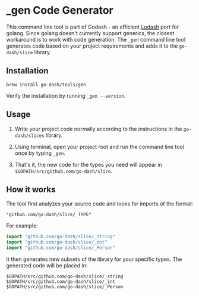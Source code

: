 # _gen Code Generator

This command line tool is part of Godash - an efficient [Lodash](https://lodash.com) port for golang. Since golang doesn't currently support generics, the closest workaround is to work with code generation. The `_gen` command line tool generates code based on your project requirements and adds it to the `go-dash/slice` library.

## Installation

```
brew install go-dash/tools/gen
``` 

Verify the installation by running `_gen --version`.

## Usage

1. Write your project code normally according to the instructions in the `go-dash/slices` library.

2. Using terminal, open your project root and run the command line tool once by typing `_gen`.

3. That's it, the new code for the types you need will appear in `$GOPATH/src/github.com/go-dash/slice`.

## How it works

The tool first analyzes your source code and looks for imports of the format:

```
"github.com/go-dash/slice/_TYPE"
```  

For example:

```go
import "github.com/go-dash/slice/_string"
import "github.com/go-dash/slice/_int"
import "github.com/go-dash/slice/_Person"
```

It then generates new subsets of the library for your specific types. The generated code will be placed in:

```
$GOPATH/src/github.com/go-dash/slice/_string
$GOPATH/src/github.com/go-dash/slice/_int
$GOPATH/src/github.com/go-dash/slice/_Person
```